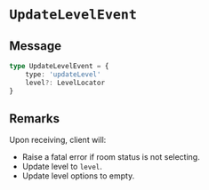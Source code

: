 # `UpdateLevelEvent`

## Message

```ts
type UpdateLevelEvent = {
    type: 'updateLevel'
    level?: LevelLocator
}
```

## Remarks

Upon receiving, client will:

-   Raise a fatal error if room status is not selecting.
-   Update level to `level`.
-   Update level options to empty.
